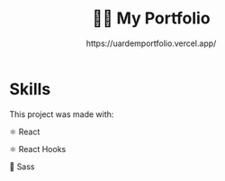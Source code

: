 <div align="center">
  <h1> 👨🏻 My Portfolio </h1>
  https://uardemportfolio.vercel.app/
</div>

<br>

# Skills
This project was made with:

  ⚛️ React

  ⚛️ React Hooks

  💋 Sass

<br>
